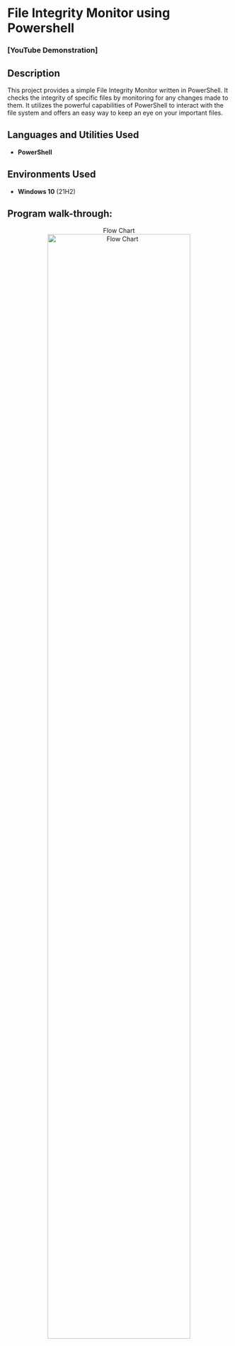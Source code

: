 <h1>File Integrity Monitor using Powershell</h1>

 ### [YouTube Demonstration]

<h2>Description</h2>
This project provides a simple File Integrity Monitor written in PowerShell. It checks the integrity of specific files by monitoring for any changes made to them. It utilizes the powerful capabilities of PowerShell to interact with the file system and offers an easy way to keep an eye on your important files.
<br />


<h2>Languages and Utilities Used</h2>

- <b>PowerShell</b> 


<h2>Environments Used </h2>

- <b>Windows 10</b> (21H2)

<h2>Program walk-through:</h2>

<p align="center">
Flow Chart  <br/>
  <img src="![](https://i.imgur.com/vipt9uc.png)" height="80%" width="80%"<br alt="Flow Chart" />


<!--
 ```diff
- text in red
+ text in green
! text in orange
# text in gray
@@ text in purple (and bold)@@
```
--!>
